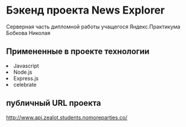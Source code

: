 # Бэкенд проекта News Explorer
<p>Серверная часть дипломной работы учащегося Яндекс.Практикума Бобкова Николая<p>

## Примененные в проекте технологии

<li>Javascript</li>
<li>Node.js</li>
<li>Express.js</li>
<li>celebrate</li>

## публичный URL проекта

<a>http://www.api.zealot.students.nomoreparties.co/<a>

